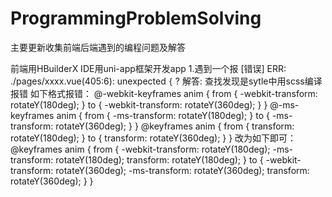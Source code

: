 # ProgrammingProblemSolving
主要更新收集前端后端遇到的编程问题及解答

前端用HBuilderX IDE用uni-app框架开发app
1.遇到一个报 [错误] ERR: ./pages/xxxx.vue(405:6): unexpected `{` ?
解答: 查找发现是sytle中用scss编译报错 如下格式报错：
@-webkit-keyframes anim {
	from {
		-webkit-transform: rotateY(180deg);
	}
	to {
		-webkit-transform: rotateY(360deg);
	}
}
@-ms-keyframes anim {
	from {
		-ms-transform: rotateY(180deg);
	}
	to {
		-ms-transform: rotateY(360deg);
	}
}
@keyframes anim {
	from {
		transform: rotateY(180deg);
	}
	to {
		transform: rotateY(360deg);
	}
}
改为如下即可：
@keyframes anim {
	from {
		-webkit-transform: rotateY(180deg);
		-ms-transform: rotateY(180deg);
		transform: rotateY(180deg);
	}
	to {
		-webkit-transform: rotateY(360deg);
		-ms-transform: rotateY(360deg);
		transform: rotateY(360deg);
	}
}
